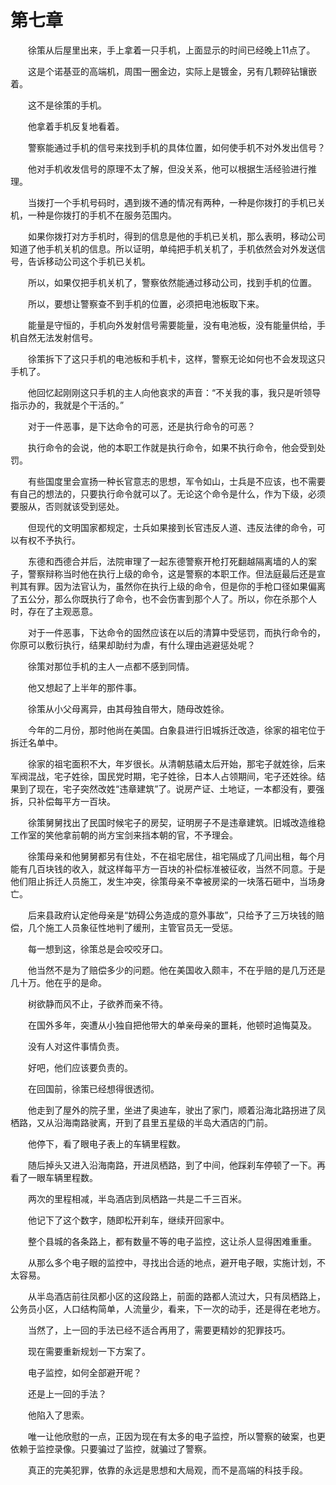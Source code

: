 #	第七章

　　徐策从后屋里出来，手上拿着一只手机，上面显示的时间已经晚上11点了。

　　这是个诺基亚的高端机，周围一圈金边，实际上是镀金，另有几颗碎钻镶嵌着。

　　这不是徐策的手机。

　　他拿着手机反复地看着。

　　警察能通过手机的信号来找到手机的具体位置，如何使手机不对外发出信号？

　　他对手机收发信号的原理不太了解，但没关系，他可以根据生活经验进行推理。

　　当拨打一个手机号码时，遇到拨不通的情况有两种，一种是你拨打的手机已关机，一种是你拨打的手机不在服务范围内。

　　如果你拨打对方手机时，得到的信息是他的手机已关机，那么表明，移动公司知道了他手机关机的信息。所以证明，单纯把手机关机了，手机依然会对外发送信号，告诉移动公司这个手机已关机。

　　所以，如果仅把手机关机了，警察依然能通过移动公司，找到手机的位置。

　　所以，要想让警察查不到手机的位置，必须把电池板取下来。

　　能量是守恒的，手机向外发射信号需要能量，没有电池板，没有能量供给，手机自然无法发射信号。

　　徐策拆下了这只手机的电池板和手机卡，这样，警察无论如何也不会发现这只手机了。

　　他回忆起刚刚这只手机的主人向他哀求的声音：“不关我的事，我只是听领导指示办的，我就是个干活的。”

　　对于一件恶事，是下达命令的可恶，还是执行命令的可恶？

　　执行命令的会说，他的本职工作就是执行命令，如果不执行命令，他会受到处罚。

　　有些国度里会宣扬一种长官意志的思想，军令如山，士兵是不应该，也不需要有自己的想法的，只要执行命令就可以了。无论这个命令是什么，作为下级，必须要服从，否则就该受到惩处。

　　但现代的文明国家都规定，士兵如果接到长官违反人道、违反法律的命令，可以有权不予执行。

　　东德和西德合并后，法院审理了一起东德警察开枪打死翻越隔离墙的人的案子，警察辩称当时他在执行上级的命令，这是警察的本职工作。但法庭最后还是宣判其有罪。因为法官认为，虽然你在执行上级的命令，但是你的手枪口径如果偏离了五公分，那么你既执行了命令，也不会伤害到那个人了。所以，你在杀那个人时，存在了主观恶意。

　　对于一件恶事，下达命令的固然应该在以后的清算中受惩罚，而执行命令的，你原可以敷衍执行，结果却助纣为虐，有什么理由逃避惩处呢？

　　徐策对那位手机的主人一点都不感到同情。

　　他又想起了上半年的那件事。

　　徐策从小父母离异，由其母独自带大，随母改姓徐。

　　今年的二月份，那时他尚在美国。白象县进行旧城拆迁改造，徐家的祖宅位于拆迁名单中。

　　徐家的祖宅面积不大，年岁很长。从清朝慈禧太后开始，那宅子就姓徐，后来军阀混战，宅子姓徐，国民党时期，宅子姓徐，日本人占领期间，宅子还姓徐。结果到了现在，宅子突然改姓“违章建筑”了。说房产证、土地证，一本都没有，要强拆，只补偿每平方一百块。

　　徐策舅舅找出了民国时候宅子的房契，证明房子不是违章建筑。旧城改造维稳工作室的笑他拿前朝的尚方宝剑来挡本朝的官，不予理会。

　　徐策母亲和他舅舅都另有住处，不在祖宅居住，祖宅隔成了几间出租，每个月能有几百块钱的收入，就这样每平方一百块的补偿标准被征收，当然不同意。于是他们阻止拆迁人员施工，发生冲突，徐策母亲不幸被房梁的一块落石砸中，当场身亡。

　　后来县政府认定他母亲是“妨碍公务造成的意外事故”，只给予了三万块钱的赔偿，几个施工人员象征性地判了缓刑，主管官员无一受惩。

　　每一想到这，徐策总是会咬咬牙口。

　　他当然不是为了赔偿多少的问题。他在美国收入颇丰，不在乎赔的是几万还是几十万。他在乎的是命。

　　树欲静而风不止，子欲养而亲不待。

　　在国外多年，突遭从小独自把他带大的单亲母亲的噩耗，他顿时追悔莫及。

　　没有人对这件事情负责。

　　好吧，他们应该要负责的。

　　在回国前，徐策已经想得很透彻。

　　他走到了屋外的院子里，坐进了奥迪车，驶出了家门，顺着沿海北路拐进了凤栖路，又从沿海南路驶离，开到了县里五星级的半岛大酒店的门前。

　　他停下，看了眼电子表上的车辆里程数。

　　随后掉头又进入沿海南路，开进凤栖路，到了中间，他踩刹车停顿了一下。再看了一眼车辆里程数。

　　两次的里程相减，半岛酒店到凤栖路一共是二千三百米。

　　他记下了这个数字，随即松开刹车，继续开回家中。

　　整个县城的各条路上，都有数量不等的电子监控，这让杀人显得困难重重。

　　从那么多个电子眼的监控中，寻找出合适的地点，避开电子眼，实施计划，不太容易。

　　从半岛酒店前往凤都小区的这段路上，前面的路都人流过大，只有凤栖路上，公务员小区，人口结构简单，人流量少，看来，下一次的动手，还是得在老地方。

　　当然了，上一回的手法已经不适合再用了，需要更精妙的犯罪技巧。

　　现在需要重新规划一下方案了。

　　电子监控，如何全部避开呢？

　　还是上一回的手法？

　　他陷入了思索。

　　唯一让他欣慰的一点，正因为现在有太多的电子监控，所以警察的破案，也更依赖于监控录像。只要骗过了监控，就骗过了警察。

　　真正的完美犯罪，依靠的永远是思想和大局观，而不是高端的科技手段。

